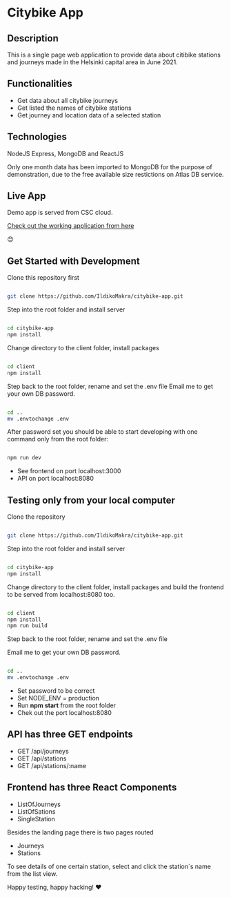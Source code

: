 # Citybike App

## Description

This is a single page web application to provide data about citibike stations and journeys made in the Helsinki capital area in June 2021.

## Functionalities

- Get data about all citybike journeys
- Get listed the names of citybike stations
- Get journey and location data of a selected station

## Technologies

NodeJS Express, MongoDB and ReactJS

Only one month data has been imported to MongoDB for the purpose of demonstration, due to the free available size restictions on Atlas DB service.

## Live App

Demo app is served from CSC cloud.

[Check out the working application from here](http://86.50.228.198/)

:blush:

## Get Started with Development

Clone this repository first

```bash

git clone https://github.com/IldikoMakra/citybike-app.git

```

Step into the root folder and install server

```bash

cd citybike-app
npm install

```

Change directory to the client folder, install packages

```bash

cd client
npm install

```

Step back to the root folder, rename and set the .env file
Email me to get your own DB password.

```bash

cd ..
mv .envtochange .env

```

After password set you should be able to start developing with one command only from the root folder:

```bash

npm run dev

```

- See frontend on port localhost:3000
- API on port localhost:8080

## Testing only from your local computer

Clone the repository

```bash

git clone https://github.com/IldikoMakra/citybike-app.git

```

Step into the root folder and install server

```bash

cd citybike-app
npm install

```

Change directory to the client folder, install packages and build the frontend to be served from localhost:8080 too.

```bash

cd client
npm install
npm run build

```

Step back to the root folder, rename and set the .env file

Email me to get your own DB password.

```bash

cd ..
mv .envtochange .env

```

- Set password to be correct
- Set NODE_ENV = production
- Run **npm start** from the root folder
- Chek out the port localhost:8080

## API has three GET endpoints

- GET /api/journeys
- GET /api/stations
- GET /api/stations/:name

## Frontend has three React Components

- ListOfJourneys
- ListOfSations
- SingleStation

Besides the landing page there is two pages routed

- Journeys
- Stations

To see details of one certain station, select and click the station´s name from the list view.

Happy testing, happy hacking!
:heart:
